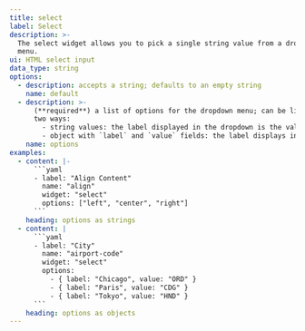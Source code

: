 ```yaml
---
title: select
label: Select
description: >-
  The select widget allows you to pick a single string value from a dropdown
  menu.
ui: HTML select input
data_type: string
options:
  - description: accepts a string; defaults to an empty string
    name: default
  - description: >-
      (**required**) a list of options for the dropdown menu; can be listed in
      two ways:
        - string values: the label displayed in the dropdown is the value saved in the file
        - object with `label` and `value` fields: the label displays in the dropdown; the value is saved in the file
    name: options
examples:
  - content: |-
      ```yaml
      - label: "Align Content"
        name: "align"
        widget: "select"
        options: ["left", "center", "right"]
      ```
    heading: options as strings
  - content: |
      ```yaml
      - label: "City"
        name: "airport-code"
        widget: "select"
        options:
          - { label: "Chicago", value: "ORD" }
          - { label: "Paris", value: "CDG" }
          - { label: "Tokyo", value: "HND" }
      ```
    heading: options as objects
---
```


